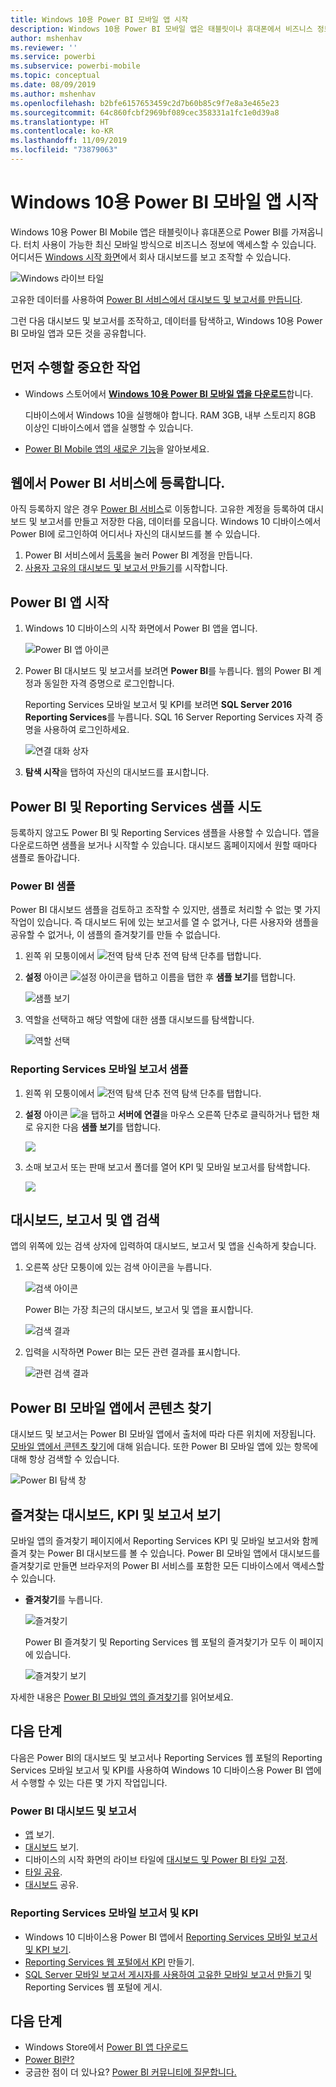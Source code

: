 ```yaml
---
title: Windows 10용 Power BI 모바일 앱 시작
description: Windows 10용 Power BI 모바일 앱은 태블릿이나 휴대폰에서 비즈니스 정보에 대한 터치 기반의 최신 모바일 액세스를 제공합니다.
author: mshenhav
ms.reviewer: ''
ms.service: powerbi
ms.subservice: powerbi-mobile
ms.topic: conceptual
ms.date: 08/09/2019
ms.author: mshenhav
ms.openlocfilehash: b2bfe6157653459c2d7b60b85c9f7e8a3e465e23
ms.sourcegitcommit: 64c860fcbf2969bf089cec358331a1fc1e0d39a8
ms.translationtype: HT
ms.contentlocale: ko-KR
ms.lasthandoff: 11/09/2019
ms.locfileid: "73879063"
---
```

# <a name="get-started-with-the-power-bi-mobile-app-for-windows-10"></a>Windows 10용 Power BI 모바일 앱 시작
Windows 10용 Power BI Mobile 앱은 태블릿이나 휴대폰으로 Power BI를 가져옵니다. 터치 사용이 가능한 최신 모바일 방식으로 비즈니스 정보에 액세스할 수 있습니다. 어디서든 [Windows 시작 화면](mobile-pin-dashboard-start-screen-windows-10-phone-app.md)에서 회사 대시보드를 보고 조작할 수 있습니다.

![Windows 라이브 타일](./media/mobile-windows-10-phone-app-get-started/pbi_win10_livetile.gif)

고유한 데이터를 사용하여 [Power BI 서비스에서 대시보드 및 보고서를 만듭니다](../../service-get-started.md). 

그런 다음 대시보드 및 보고서를 조작하고, 데이터를 탐색하고, Windows 10용 Power BI 모바일 앱과 모든 것을 공유합니다.

## <a name="first-things-first"></a>먼저 수행할 중요한 작업
* Windows 스토어에서 [**Windows 10용 Power BI 모바일 앱을 다운로드**](https://go.microsoft.com/fwlink/?LinkID=526478)합니다.
  
  디바이스에서 Windows 10을 실행해야 합니다. RAM 3GB, 내부 스토리지 8GB 이상인 디바이스에서 앱을 실행할 수 있습니다.
   
* [Power BI Mobile 앱의 새로운 기능](mobile-whats-new-in-the-mobile-apps.md)을 알아보세요.

## <a name="sign-up-for-the-power-bi-service-on-the-web"></a>웹에서 Power BI 서비스에 등록합니다.
아직 등록하지 않은 경우 [Power BI 서비스](https://powerbi.com/)로 이동합니다. 고유한 계정을 등록하여 대시보드 및 보고서를 만들고 저장한 다음, 데이터를 모읍니다. Windows 10 디바이스에서 Power BI에 로그인하여 어디서나 자신의 대시보드를 볼 수 있습니다.

1. Power BI 서비스에서 [등록](https://go.microsoft.com/fwlink/?LinkID=513879)을 눌러 Power BI 계정을 만듭니다.
2. [사용자 고유의 대시보드 및 보고서 만들기](../../service-get-started.md)를 시작합니다.

## <a name="get-started-with-the-power-bi-app"></a>Power BI 앱 시작
1. Windows 10 디바이스의 시작 화면에서 Power BI 앱을 엽니다.
   
   ![Power BI 앱 아이콘](./media/mobile-windows-10-phone-app-get-started/pbi_win10ph_appiconsm.png)
2. Power BI 대시보드 및 보고서를 보려면 **Power BI**를 누릅니다. 웹의 Power BI 계정과 동일한 자격 증명으로 로그인합니다. 
   
   Reporting Services 모바일 보고서 및 KPI를 보려면 **SQL Server 2016 Reporting Services**를 누릅니다. SQL 16 Server Reporting Services 자격 증명을 사용하여 로그인하세요.
   
   ![연결 대화 상자](./media/mobile-windows-10-phone-app-get-started/power-bi-windows-10-connect.png)
3. **탐색 시작**을 탭하여 자신의 대시보드를 표시합니다.

## <a name="try-the-power-bi-and-reporting-services-samples"></a>Power BI 및 Reporting Services 샘플 시도
등록하지 않고도 Power BI 및 Reporting Services 샘플을 사용할 수 있습니다. 앱을 다운로드하면 샘플을 보거나 시작할 수 있습니다. 대시보드 홈페이지에서 원할 때마다 샘플로 돌아갑니다.

### <a name="power-bi-samples"></a>Power BI 샘플
Power BI 대시보드 샘플을 검토하고 조작할 수 있지만, 샘플로 처리할 수 없는 몇 가지 작업이 있습니다. 즉 대시보드 뒤에 있는 보고서를 열 수 없거나, 다른 사용자와 샘플을 공유할 수 없거나, 이 샘플의 즐겨찾기를 만들 수 없습니다.

1. 왼쪽 위 모퉁이에서 ![전역 탐색 단추](././media/mobile-windows-10-phone-app-get-started/power-bi-windows-10-navigation-icon.png) 전역 탐색 단추를 탭합니다.
2. **설정** 아이콘 ![설정 아이콘](./media/mobile-windows-10-phone-app-get-started/power-bi-win10-settings-icon.png)을 탭하고 이름을 탭한 후 **샘플 보기**를 탭합니다.
   
   ![샘플 보기](./media/mobile-windows-10-phone-app-get-started/power-bi-win10-view-samples.png)
3. 역할을 선택하고 해당 역할에 대한 샘플 대시보드를 탐색합니다.  
   
   ![역할 선택](./media/mobile-windows-10-phone-app-get-started/power-bi-win10-samples.png)

### <a name="reporting-services-mobile-report-samples"></a>Reporting Services 모바일 보고서 샘플
1. 왼쪽 위 모퉁이에서 ![전역 탐색 단추](././media/mobile-windows-10-phone-app-get-started/power-bi-windows-10-navigation-icon.png) 전역 탐색 단추를 탭합니다.
2. **설정** 아이콘 ![](./media/mobile-windows-10-phone-app-get-started/power-bi-win10-settings-icon.png)을 탭하고 **서버에 연결**을 마우스 오른쪽 단추로 클릭하거나 탭한 채로 유지한 다음 **샘플 보기**를 탭합니다.
   
   ![](media/mobile-windows-10-phone-app-get-started/power-bi-win10-connect-ssrs-samples.png)
3. 소매 보고서 또는 판매 보고서 폴더를 열어 KPI 및 모바일 보고서를 탐색합니다.
   
   ![](media/mobile-windows-10-phone-app-get-started/power-bi-win10-ssrs-sample-kpis.png)

## <a name="search-for-dashboards-reports-and-apps"></a>대시보드, 보고서 및 앱 검색
앱의 위쪽에 있는 검색 상자에 입력하여 대시보드, 보고서 및 앱을 신속하게 찾습니다.

1. 오른쪽 상단 모퉁이에 있는 검색 아이콘을 누릅니다.
   
   ![검색 아이콘](./media/mobile-windows-10-phone-app-get-started/pbi_win10ph_searchbarbrdr.png)
   
   Power BI는 가장 최근의 대시보드, 보고서 및 앱을 표시합니다.
   
   ![검색 결과](./media/mobile-windows-10-phone-app-get-started/pbi_win10_searchrecent.png)
2. 입력을 시작하면 Power BI는 모든 관련 결과를 표시합니다.
   
   ![관련 검색 결과](./media/mobile-windows-10-phone-app-get-started/pbi_win10_search_m.png)

## <a name="find-your-content-in-the-power-bi-mobile-apps"></a>Power BI 모바일 앱에서 콘텐츠 찾기
대시보드 및 보고서는 Power BI 모바일 앱에서 출처에 따라 다른 위치에 저장됩니다. [모바일 앱에서 콘텐츠 찾기](mobile-apps-quickstart-view-dashboard-report.md)에 대해 읽습니다. 또한 Power BI 모바일 앱에 있는 항목에 대해 항상 검색할 수 있습니다. 

![Power BI 탐색 창](./media/mobile-windows-10-phone-app-get-started/power-bi-win10-left-nav.png)

## <a name="view-your-favorite-dashboards-kpis-and-reports"></a>즐겨찾는 대시보드, KPI 및 보고서 보기
모바일 앱의 즐겨찾기 페이지에서 Reporting Services KPI 및 모바일 보고서와 함께 즐겨 찾는 Power BI 대시보드를 볼 수 있습니다. Power BI 모바일 앱에서 대시보드를 즐겨찾기로 만들면 브라우저의 Power BI 서비스를 포함한 모든 디바이스에서 액세스할 수 있습니다.  

* **즐겨찾기**를 누릅니다.
  
   ![즐겨찾기](./media/mobile-windows-10-phone-app-get-started/power-bi-win10-favorite-menu.png)
  
   Power BI 즐겨찾기 및 Reporting Services 웹 포털의 즐겨찾기가 모두 이 페이지에 있습니다.
  
   ![즐겨찾기 보기](./media/mobile-windows-10-phone-app-get-started/power-bi-win10-favorites.png)

자세한 내용은 [Power BI 모바일 앱의 즐겨찾기](mobile-apps-favorites.md)를 읽어보세요.

## <a name="next-steps"></a>다음 단계
다음은 Power BI의 대시보드 및 보고서나 Reporting Services 웹 포털의 Reporting Services 모바일 보고서 및 KPI를 사용하여 Windows 10 디바이스용 Power BI 앱에서 수행할 수 있는 다른 몇 가지 작업입니다.

### <a name="power-bi-dashboards-and-reports"></a>Power BI 대시보드 및 보고서
* [앱](../../service-create-distribute-apps.md) 보기.
* [대시보드](mobile-apps-view-dashboard.md) 보기.
* 디바이스의 시작 화면의 라이브 타일에 [대시보드 및 Power BI 타일 고정](mobile-pin-dashboard-start-screen-windows-10-phone-app.md).
* [타일 공유](mobile-windows-10-phone-app-get-started.md).
* [대시보드](mobile-share-dashboard-from-the-mobile-apps.md) 공유.

### <a name="reporting-services-mobile-reports-and-kpis"></a>Reporting Services 모바일 보고서 및 KPI
* Windows 10 디바이스용 Power BI 앱에서 [Reporting Services 모바일 보고서 및 KPI 보기](mobile-app-windows-10-ssrs-kpis-mobile-reports.md).
* [Reporting Services 웹 포털에서 KPI](https://msdn.microsoft.com/library/mt683632.aspx) 만들기.
* [SQL Server 모바일 보고서 게시자를 사용하여 고유한 모바일 보고서 만들기](https://msdn.microsoft.com/library/mt652547.aspx) 및 Reporting Services 웹 포털에 게시.

## <a name="next-steps"></a>다음 단계
* Windows Store에서 [Power BI 앱 다운로드](https://go.microsoft.com/fwlink/?LinkID=526478)  
* [Power BI란?](../../fundamentals/power-bi-overview.md)
* 궁금한 점이 더 있나요? [Power BI 커뮤니티에 질문합니다.](https://community.powerbi.com/)

